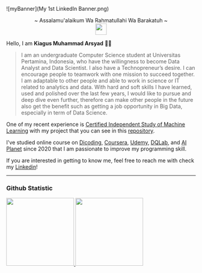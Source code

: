 <!--
**arsyadCode/arsyadCode** is a ✨ _special_ ✨ repository because its `README.md` (this file) appears on your GitHub profile.

Here are some ideas to get you started:

- 🔭 I’m currently working on ...
- 🌱 I’m currently learning ...
- 👯 I’m looking to collaborate on ...
- 🤔 I’m looking for help with ...
- 💬 Ask me about ...
- 📫 How to reach me: ...
- 😄 Pronouns: ...
- ⚡ Fun fact: ...
-->
![myBanner](My 1st LinkedIn Banner.png)


<p align="center">
    ~ Assalamu'alaikum Wa Rahmatullahi Wa Barakatuh ~
    <br>
        <img src="https://cdn.discordapp.com/emojis/829004143682650157.gif?" width="30"/>
    </br>
</p>

Hello, I am **Kiagus Muhammad Arsyad** 🙏🏻

> I am an undergraduate Computer Science student at Universitas Pertamina, Indonesia, who have the willingness to become Data Analyst and Data Scientist. I also have a Technopreneur’s desire. I can encourage people to teamwork with one mission to succeed together. I am adaptable to other people and able to work in science or IT related to analytics and data. With hard and soft skills I have learned, used and polished over the last few years, I would like to pursue and deep dive even further, therefore can make other people in the future also get the benefit such as getting a job opportunity in Big Data, especially in term of Data Science.

One of my recent experience is [Certified Independent Study of Machine Learning](https://www.linkedin.com/company/bangkit-academy/mycompany/) with my project that you can see in this [repository](https://github.com/arsyadCode/TuRu-ML_CC).

I've studied online course on [Dicoding](https://www.dicoding.com/), [Coursera](https://www.coursera.org/), [Udemy](https://www.udemy.com/), [DQLab](https://dqlab.id/), and [AI Planet](https://aiplanet.com/) since 2020 that I am passionate to improve my programming skill.

If you are interested in getting to know me, feel free to reach me with check my [Linkedin](https://www.linkedin.com/in/kmarsyad/)!

------------
### Github Statistic
<p align="left">
<a href="https://github.com/arsyadCode">
  <img height="180em" src="https://github-readme-stats-eight-theta.vercel.app/api?username=arsyadCode&show_icons=true&theme=algolia&include_all_commits=true&count_private=true"/>
  <img height="180em" src="https://github-readme-stats-eight-theta.vercel.app/api/top-langs/?username=arsyadCode&layout=compact&langs_count=8&theme=algolia"/>
</a>
</p>
